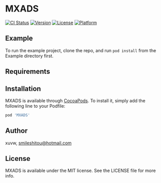 # MXADS

[![CI Status](https://img.shields.io/travis/xuvw/MXADS.svg?style=flat)](https://travis-ci.org/xuvw/MXADS)
[![Version](https://img.shields.io/cocoapods/v/MXADS.svg?style=flat)](https://cocoapods.org/pods/MXADS)
[![License](https://img.shields.io/cocoapods/l/MXADS.svg?style=flat)](https://cocoapods.org/pods/MXADS)
[![Platform](https://img.shields.io/cocoapods/p/MXADS.svg?style=flat)](https://cocoapods.org/pods/MXADS)

## Example

To run the example project, clone the repo, and run `pod install` from the Example directory first.

## Requirements

## Installation

MXADS is available through [CocoaPods](https://cocoapods.org). To install
it, simply add the following line to your Podfile:

```ruby
pod 'MXADS'
```

## Author

xuvw, smileshitou@hotmail.com

## License

MXADS is available under the MIT license. See the LICENSE file for more info.
